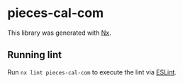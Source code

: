 # pieces-cal-com

This library was generated with [Nx](https://nx.dev).

## Running lint

Run `nx lint pieces-cal-com` to execute the lint via [ESLint](https://eslint.org/).

